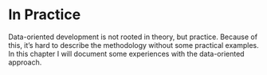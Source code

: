 In Practice
===========

Data-oriented development is not rooted in theory, but practice. Because
of this, it’s hard to describe the methodology without some practical
examples. In this chapter I will document some experiences with the
data-oriented approach.

